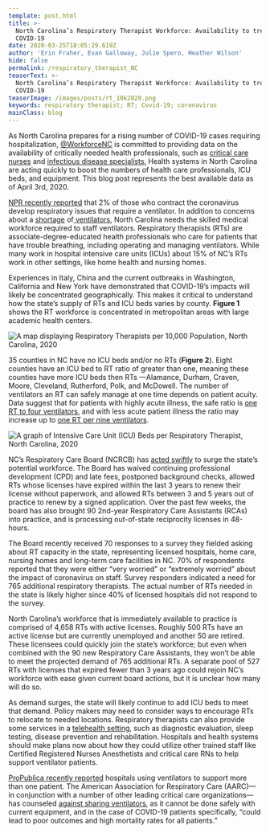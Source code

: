 ```yaml
---
template: post.html
title: >-
  North Carolina’s Respiratory Therapist Workforce: Availability to treat
  COVID-19
date: 2020-03-25T18:05:29.619Z
author: 'Erin Fraher, Evan Galloway, Julie Spero, Heather Wilson'
hide: false
permalink: /respiratory_therapist_NC
teaserText: >-
  North Carolina’s Respiratory Therapist Workforce: Availability to treat
  COVID-19
teaserImage: /images/posts/rt_10k2020.png
keywords: respiratory therapist; RT; Covid-19; coronavirus
mainClass: blog
---
```

As North Carolina prepares for a rising number of COVID-19 cases requiring hospitalization, [@WorkforceNC](https://twitter.com/WorkforceNC) is committed to providing data on the availability of critically needed health professionals, such as [critical care nurses](https://nchealthworkforce.unc.edu/icu_nursing_covid/) and [infectious disease specialists.](https://nchealthworkforce.unc.edu/infectious_disease_md/) Health systems in North Carolina are acting quickly to boost the numbers of health care professionals, ICU beds, and equipment. This blog post represents the best available data as of April 3rd, 2020. 

[NPR recently reported](https://www.npr.org/2020/03/19/818192507/are-there-enough-skilled-medical-workers-to-run-ventilators) that 2% of those who contract the coronavirus develop respiratory issues that require a ventilator.  In addition to concerns about a [shortage](https://www.newsobserver.com/news/nation-world/national/article241577996.html) of[ ventilators](https://www.newsobserver.com/news/coronavirus/article241667901.html), North Carolina needs the skilled medical workforce required to staff ventilators.   Respiratory therapists (RTs) are associate-degree-educated health professionals who care for patients that have trouble breathing, including operating and managing ventilators.  While many work in hospital intensive care units (ICUs) about 15% of NC’s RTs work in other settings, like home health and nursing homes.

Experiences in Italy, China and the current outbreaks in Washington, California and New York have demonstrated that COVID-19’s impacts will likely be concentrated geographically. This makes it critical to understand how the state’s supply of RTs and ICU beds varies by county.  **Figure 1** shows the RT workforce is concentrated in metropolitan areas with large academic health centers. 

![A map displaying Respiratory Therapists per 10,000 Population, North Carolina, 2020](/images/posts/rt_10k2020.png "Respiratory Therapists per 10,000 Population, North Carolina, 2020")

 35 counties in NC have no ICU beds and/or no RTs (**Figure 2**). Eight counties have an ICU bed to RT ratio of greater than one, meaning these counties have more ICU beds then RTs —Alamance, Durham, Craven, Moore, Cleveland, Rutherford, Polk, and McDowell. The number of ventilators an RT can safely manage at one time depends on patient acuity.  Data suggest that for patients with highly acute illness, the safe ratio is [one RT to four ventilators](<https://www.csrc.org/resources/Documents/Safe Staffing files/Final Safe Staffing Papers/CSRC Staffing Position Statement and White Paper V10112016.pdf>), and with less acute patient illness the ratio may increase up to [one RT per nine ventilators](https://www.njsrc.org/?faq_wd=a-definitive-limit-to-the-number-of-ventilated-patients-being-cared-for-by-any-one-therapist). 

![A graph of Intensive Care Unit (ICU) Beds per Respiratory Therapist, North Carolina, 2020](/images/posts/artboard-1-4x.png "Intensive Care Unit (ICU) Beds per Respiratory Therapist, North Carolina, 2020")

NC’s Respiratory Care Board (NCRCB) has [acted swiftly](https://www.usatoday.com/story/news/nation/2020/03/27/coronavirus-hospitals-face-shortages-respiratory-therapists-run-ventilators/2914635001/) to surge the state’s potential workforce. The Board has waived continuing professional development (CPD) and late fees, postponed background checks, allowed RTs whose licenses have expired within the last 3 years to renew their license without paperwork, and allowed RTs between 3 and 5 years out of practice to renew by a signed application. Over the past few weeks, the board has also brought 90 2nd-year Respiratory Care Assistants (RCAs) into practice, and is processing out-of-state reciprocity licenses in 48-hours. 

The Board recently received 70 responses to a survey they fielded asking about RT capacity in the state, representing licensed hospitals, home care, nursing homes and long-term care facilities in NC. 70% of respondents reported that they were either “very worried” or “extremely worried” about the impact of coronavirus on staff.  Survey responders indicated a need for 765 additional respiratory therapists. The actual number of RTs needed in the state is likely higher since 40% of licensed hospitals did not respond to the survey.

North Carolina’s workforce that is immediately available to practice is comprised of 4,658 RTs with active licenses.  Roughly 500 RTs have an active license but are currently unemployed and another 50 are retired. These licensees could quickly join the state’s workforce; but even when combined with the 90 new Respiratory Care Assistants, they won’t be able to meet the projected demand of 765 additional RTs.  A separate pool of 527 RTs with licenses that expired fewer than 3 years ago could rejoin NC’s workforce with ease given current board actions, but it is unclear how many will do so. 

As demand surges, the state will likely continue to add ICU beds to meet that demand.  Policy makers may need to consider ways to encourage RTs to relocate to needed locations. Respiratory therapists can also provide some services in a [telehealth setting](https://www.aarc.org/wp-content/uploads/2017/03/statement-of-telehealth-and-respiratory-therapy.pdf), such as diagnostic evaluation, sleep testing, disease prevention and rehabilitation. Hospitals and health systems should make plans now about how they could utilize other trained staff like Certified Registered Nurses Anesthetists and critical care RNs to help support ventilator patients. 

[ProPublica recently reported](https://www.propublica.org/article/desperate-hospitals-may-put-two-patients-on-one-ventilator-thats-risky) hospitals using ventilators to support more than one patient. The American Association for Respiratory Care (AARC)—in conjunction with a number of other leading critical care organizations—has counseled [against sharing ventilators](https://www.aarc.org/joint-statement-guidance-document-on-multiple-patients-per-ventilator/), as it cannot be done safely with current equipment, and in the case of COVID-19 patients specifically, “could lead to poor outcomes and high mortality rates for all patients.”